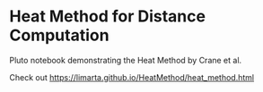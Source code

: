 # Heat Method for Distance Computation

Pluto notebook demonstrating the Heat Method by Crane et al.

Check out https://limarta.github.io/HeatMethod/heat_method.html